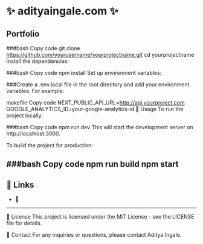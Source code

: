 # ✨ adityaingale.com ✨

## Portfolio

###bash
Copy code
git clone https://github.com/yourusername/yourprojectname.git
cd yourprojectname
Install the dependencies:

###bash
Copy code
npm install
Set up environment variables:

###Create a .env.local file in the root directory and add your environment variables. For example:

makefile
Copy code
NEXT_PUBLIC_API_URL=http://api.yourproject.com
GOOGLE_ANALYTICS_ID=your-google-analytics-id
🚀 Usage
To run the project locally:

###bash
Copy code
npm run dev
This will start the development server on http://localhost:3000.

To build the project for production:

###bash
Copy code
npm run build
npm start
---


## 🔗 Links
- **🔗 [](https://adityaingale.com)**  
---

📜 License
This project is licensed under the MIT License - see the LICENSE file for details.

📧 Contact
For any inquiries or questions, please contact Aditya Ingale.








